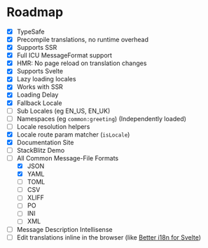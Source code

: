 # Roadmap

- [x] TypeSafe
- [x] Precompile translations, no runtime overhead
- [x] Supports SSR
- [x] Full ICU MessageFormat support
- [x] HMR: No page reload on translation changes
- [x] Supports Svelte
- [x] Lazy loading locales
- [x] Works with SSR
- [x] Loading Delay
- [x] Fallback Locale
- [ ] Sub Locales (eg EN_US, EN_UK)
- [ ] Namespaces (eg `common:greeting`) (Independently loaded)
- [ ] Locale resolution helpers
- [x] Locale route param matcher (`isLocale`)
- [x] Documentation Site
- [ ] StackBlitz Demo
- [ ] All Common Message-File Formats
  - [x] JSON
  - [x] YAML
  - [ ] TOML
  - [ ] CSV
  - [ ] XLIFF
  - [ ] PO
  - [ ] INI
  - [ ] XML
- [ ] Message Description Intellisense
- [ ] Edit translations inline in the browser (like [Better i18n for Svelte](https://github.com/versiobit/better-i18n-for-svelte))
